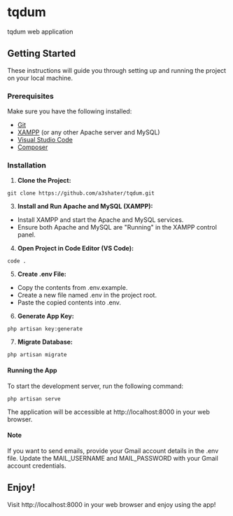 # tqdum
tqdum web application

## Getting Started

These instructions will guide you through setting up and running the project on your local machine.

### Prerequisites

Make sure you have the following installed:

- [Git](https://git-scm.com/downloads)
- [XAMPP](https://www.apachefriends.org/index.html) (or any other Apache server and MySQL)
- [Visual Studio Code](https://code.visualstudio.com/download)
- [Composer](https://getcomposer.org/download/)

### Installation

1. **Clone the Project:**

```
git clone https://github.com/a3shater/tqdum.git
```

3. **Install and Run Apache and MySQL (XAMPP):**

* Install XAMPP and start the Apache and MySQL services.
* Ensure both Apache and MySQL are "Running" in the XAMPP control panel.

4. **Open Project in Code Editor (VS Code):**
```
code .
```

5. **Create .env File:**

* Copy the contents from .env.example.
* Create a new file named .env in the project root.
* Paste the copied contents into .env.

6. **Generate App Key:**

```
php artisan key:generate
```

7. **Migrate Database:**

```
php artisan migrate
```

#### Running the App

To start the development server, run the following command:

```
php artisan serve
```

The application will be accessible at http://localhost:8000 in your web browser.

#### Note

If you want to send emails, provide your Gmail account details in the .env file. Update the MAIL_USERNAME and MAIL_PASSWORD with your Gmail account credentials.

## Enjoy!

Visit http://localhost:8000 in your web browser and enjoy using the app!
